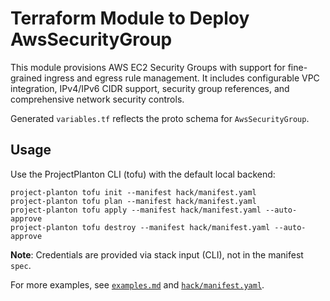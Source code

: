 # Terraform Module to Deploy AwsSecurityGroup

This module provisions AWS EC2 Security Groups with support for fine-grained ingress and egress rule management.
It includes configurable VPC integration, IPv4/IPv6 CIDR support, security group references, and comprehensive network security controls.

Generated `variables.tf` reflects the proto schema for `AwsSecurityGroup`.

## Usage

Use the ProjectPlanton CLI (tofu) with the default local backend:

```shell
project-planton tofu init --manifest hack/manifest.yaml
project-planton tofu plan --manifest hack/manifest.yaml
project-planton tofu apply --manifest hack/manifest.yaml --auto-approve
project-planton tofu destroy --manifest hack/manifest.yaml --auto-approve
```

**Note**: Credentials are provided via stack input (CLI), not in the manifest `spec`.

For more examples, see [`examples.md`](./examples.md) and [`hack/manifest.yaml`](../hack/manifest.yaml).
